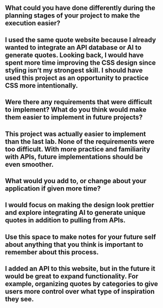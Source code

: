 ## What could you have done differently during the planning stages of your project to make the execution easier?

## I used the same quote website because I already wanted to integrate an API database or AI to generate quotes. Looking back, I would have spent more time improving the CSS design since styling isn’t my strongest skill. I should have used this project as an opportunity to practice CSS more intentionally.

## Were there any requirements that were difficult to implement? What do you think would make them easier to implement in future projects?

## This project was actually easier to implement than the last lab. None of the requirements were too difficult. With more practice and familiarity with APIs, future implementations should be even smoother.

## What would you add to, or change about your application if given more time?

## I would focus on making the design look prettier and explore integrating AI to generate unique quotes in addition to pulling from APIs.

## Use this space to make notes for your future self about anything that you think is important to remember about this process. 

## I added an API to this website, but in the future it would be great to expand functionality. For example, organizing quotes by categories to give users more control over what type of inspiration they see.
